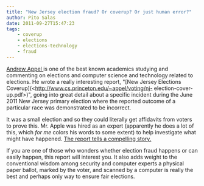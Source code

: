 ```yaml
---
title: "New Jersey election fraud? Or coverup? Or just human error?"
author: Pito Salas
date: 2011-09-27T15:47:23
tags:
    - coverup
    - elections
    - elections-technology
    - fraud
---
```




[Andrew Appel ](<http://www.cs.princeton.edu/~appel/>)is one of the best known
academics studying and commenting on elections and computer science and
technology related to elections. He wrote a really interesting report, "[New
Jersey Elections Coverup](<http://www.cs.princeton.edu/~appel/voting/nj-
election-cover-up.pdf>)", going into great detail about a specific incident
during the June 2011 New Jersey primary election where the reported outcome of
a particular race was demonstrated to be incorrect.

It was a small election and so they could literally get affidavits from voters
to prove this. Mr. Apple was hired as an expert (apparently he does a lot of
this, which _for me_ colors his words to some extent) to help investigate what
might have happened. [The report tells a compelling story.
](<http://www.cs.princeton.edu/~appel/voting/nj-election-cover-up.pdf>)

If you are one of those who wonders whether election fraud happens or can
easily happen, this report will interest you. It also adds weight to the
conventional wisdom among security and computer experts a physical paper
ballot, marked by the voter, and scanned by a computer is really the best and
perhaps only way to ensure fair elections.


